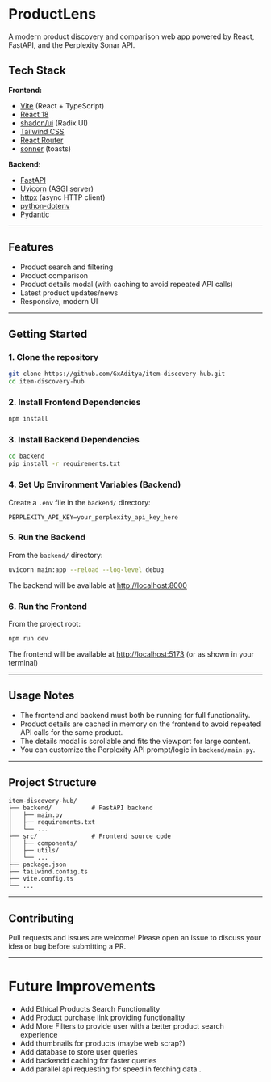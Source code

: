 # ProductLens

A modern product discovery and comparison web app powered by React, FastAPI, and the Perplexity Sonar API.

## Tech Stack

**Frontend:**
- [Vite](https://vitejs.dev/) (React + TypeScript)
- [React 18](https://react.dev/)
- [shadcn/ui](https://ui.shadcn.com/) (Radix UI)
- [Tailwind CSS](https://tailwindcss.com/)
- [React Router](https://reactrouter.com/)
- [sonner](https://sonner.emilkowal.ski/) (toasts)

**Backend:**
- [FastAPI](https://fastapi.tiangolo.com/)
- [Uvicorn](https://www.uvicorn.org/) (ASGI server)
- [httpx](https://www.python-httpx.org/) (async HTTP client)
- [python-dotenv](https://pypi.org/project/python-dotenv/)
- [Pydantic](https://docs.pydantic.dev/)

---

## Features
- Product search and filtering
- Product comparison
- Product details modal (with caching to avoid repeated API calls)
- Latest product updates/news
- Responsive, modern UI

---

## Getting Started

### 1. Clone the repository
```sh
git clone https://github.com/GxAditya/item-discovery-hub.git
cd item-discovery-hub
```

### 2. Install Frontend Dependencies
```sh
npm install
```

### 3. Install Backend Dependencies
```sh
cd backend
pip install -r requirements.txt
```

### 4. Set Up Environment Variables (Backend)
Create a `.env` file in the `backend/` directory:
```
PERPLEXITY_API_KEY=your_perplexity_api_key_here
```

### 5. Run the Backend
From the `backend/` directory:
```sh
uvicorn main:app --reload --log-level debug
```
The backend will be available at [http://localhost:8000](http://localhost:8000)

### 6. Run the Frontend
From the project root:
```sh
npm run dev
```
The frontend will be available at [http://localhost:5173](http://localhost:5173) (or as shown in your terminal)

---

## Usage Notes
- The frontend and backend must both be running for full functionality.
- Product details are cached in memory on the frontend to avoid repeated API calls for the same product.
- The details modal is scrollable and fits the viewport for large content.
- You can customize the Perplexity API prompt/logic in `backend/main.py`.

---

## Project Structure

```
item-discovery-hub/
├── backend/           # FastAPI backend
│   ├── main.py
│   ├── requirements.txt
│   └── ...
├── src/               # Frontend source code
│   ├── components/
│   ├── utils/
│   └── ...
├── package.json
├── tailwind.config.ts
├── vite.config.ts
└── ...
```

---

## Contributing
Pull requests and issues are welcome! Please open an issue to discuss your idea or bug before submitting a PR.

---

# Future Improvements 

- Add Ethical Products Search Functionality 
- Add Product purchase link providing functionality 
- Add More Filters to provide user with a better product search experience 
- Add thumbnails for products (maybe web scrap?)
- Add database to store user queries
- Add backendd caching for faster queries
- Add parallel api requesting for speed in fetching data .
